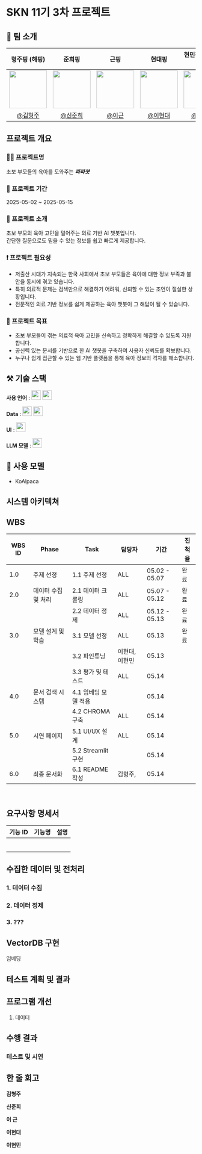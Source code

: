 # SKN 11기 3차 프로젝트

## 👥 팀 소개

| 형주핑 (해핑) | 준희핑 | 근핑 | 현대핑 | 현민핑 (나그네핑) |
|:-----:|:-----:|:-----:|:-----:|:-----:|
| <img src="https://avatars.githubusercontent.com/u/00000001?v=4" width="100"/> | <img src="https://avatars.githubusercontent.com/u/00000002?v=4" width="100"/> | <img src="https://avatars.githubusercontent.com/u/00000003?v=4" width="100"/> | <img src="https://avatars.githubusercontent.com/u/00000004?v=4" width="100"/> | <img src="https://avatars.githubusercontent.com/u/00000005?v=4" width="100"/> |
| [@김형주](https://github.com/Kim-Hyeong-Ju) | [@신준희](https://github.com/hybukimo) | [@이근](https://github.com/REROUN) | [@이현대](https://github.com/kicet3) | [@이현민](https://github.com/hyunmin6109) |


## 프로젝트 개요

### 👨‍🍼 프로젝트명
초보 부모들의 육아를 도와주는 ***파파봇***

### 📆 프로젝트 기간
2025-05-02 ~ 2025-05-15

### 📌 프로젝트 소개

초보 부모의 육아 고민을 덜어주는 의료 기반 AI 챗봇입니다.  
간단한 질문으로도 믿을 수 있는 정보를 쉽고 빠르게 제공합니다.

### ❗ 프로젝트 필요성

- 저출산 시대가 지속되는 한국 사회에서 초보 부모들은 육아에 대한 정보 부족과 불안을 동시에 겪고 있습니다.
- 특히 의료적 문제는 검색만으로 해결하기 어려워, 신뢰할 수 있는 조언이 절실한 상황입니다.
- 전문적인 의료 기반 정보를 쉽게 제공하는 육아 챗봇이 그 해답이 될 수 있습니다.

### 🎯 프로젝트 목표

- 초보 부모들이 겪는 의료적 육아 고민을 신속하고 정확하게 해결할 수 있도록 지원합니다.  
- 공신력 있는 문서를 기반으로 한 AI 챗봇을 구축하여 사용자 신뢰도를 확보합니다.  
- 누구나 쉽게 접근할 수 있는 웹 기반 플랫폼을 통해 육아 정보의 격차를 해소합니다.


## ⚒️ 기술 스택

**사용 언어** : <img src="https://img.shields.io/badge/python-3776AB?style=for-the-badge&logo=python&logoColor=white" height="25"/> <img src="https://img.shields.io/badge/javascript-F7DF1E?style=for-the-badge&logo=javascript&logoColor=white" height="25"/>

**Data** : <img src="https://img.shields.io/badge/playwright-000000?style=for-the-badge&logo=chroma&logoColor=white" height="25"/> <img src="https://img.shields.io/badge/chroma-000000?style=for-the-badge&logo=chroma&logoColor=white" height="25"/>

**UI** : <img src="https://img.shields.io/badge/streamlit-FF4B4B?style=for-the-badge&logo=streamlit&logoColor=white" height="25"/>

**LLM 모델** : <img src="https://img.shields.io/badge/koalpaca-000000?style=for-the-badge&logo=chroma&logoColor=white" height="25"/>


## 🤖 사용 모델
- KoAlpaca

## 시스템 아키텍쳐

## WBS

| WBS ID | Phase             | Task                  |담당자        | 기간            | 진척율 |
|--------|-------------------|------------------------|--------------|-------------- |--------|
| 1.0    | 주제 선정          | 1.1 주제 선정          | ALL          | 05.02 - 05.07 | 완료 |
| 2.0    | 데이터 수집 및 처리 | 2.1 데이터 크롤링      | ALL          | 05.07 - 05.12 | 완료 |
|        |                   | 2.2 데이터 정제        | ALL           | 05.12 - 05.13 | 완료 |
| 3.0    | 모델 설계 및 학습  | 3.1 모델 선정          | ALL           | 05.13 | 완료 |
|        |                   | 3.2 파인튜닝           | 이현대, 이현민 | 05.13 |      |
|        |                   | 3.3 평가 및 테스트     | ALL           | 05.14 |      |
| 4.0    | 문서 검색 시스템   | 4.1 임베딩 모델 적용    |              | 05.14 |      |
|        |                   | 4.2 CHROMA 구축        | ALL          | 05.14 |      |
| 5.0    | 시연 페이지        | 5.1 UI/UX 설계         | ALL          | 05.14 |      |
|        |                   | 5.2 Streamlit 구현     |              | 05.14 |      |
| 6.0    | 최종 문서화        | 6.1 README 작성        | 김형주,      | 05.14 |      |

<br>

## 요구사항 명세서

| 기능 ID | 기능명 | 설명 |
|-------|--------|------|
|  |  |  |
|  |  |  |
|  |  |  |
|  |  |  |
|  |  |  |
|  |  |  |

## 수집한 데이터 및 전처리

### 1. 데이터 수집

### 2. 데이터 정제

### 3. ???

## VectorDB 구현

임베딩

## 테스트 계획 및 결과



## 프로그램 개선

1. 데이터


## 수행 결과



### 테스트 및 시연



## 한 줄 회고

**김형주**



**신준희**



**이 근**



**이현대**



**이현민**

